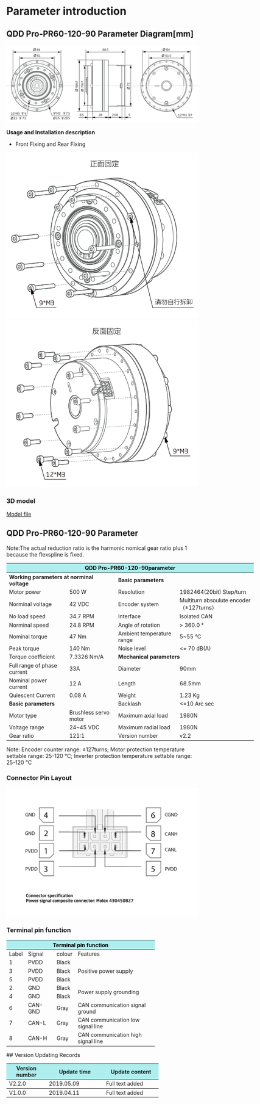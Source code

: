 # Parameter introduction
## QDD Pro-PR60-120-90 Parameter Diagram[mm]
![QDD Pro-PR60-120-90]( ../../img/QDD_Pro_PR60_x_90_v2_2三视图.png )

**Usage and Installation description**

*   Front Fixing and Rear Fixing

![Qddpro_PR60_x_90_v2_2zhengmian.png](../../img/QDD_Pro_PR60-x-90_v2_2正面固定.png "fig:Qddpro_PR60_x_90_v2_2zhengmian.png") ![Qddpro_PR60_x_90_v2_2fanmian.png](../../img/QDD_Pro_PR60-x-90_v2_2反面固定.png "fig:Qddpro_PR60_v2_2fanmian.png")
### 3D model
[Model file]( ../../3DModel/QDD_Pro_PR60-x-90_v2_2.step.zip )

## QDD Pro-PR60-120-90 Parameter

Note:The actual reduction ratio is the harmonic nomical gear ratio plus 1 because the flexspline is fixed.

<table style="width:650px"><thead><tr><th colspan="4" style="background: PaleTurquoise; color: black;">QDD Pro-PR60-120-90parameter</th></tr></thead><tbody><tr><td colspan="2"><b>Working parameters at norminal voltage</b></td><td colspan="2"><b>Basic parameters</b></td></tr><tr><td style="width:175px">Motor power</td><td style="width:135px">500 W</td><td style="width:130px">Resolution</td><td style="width:220px">1982464(20bit) Step/turn</td></tr><tr><td>Norminal voltage</td><td>42 VDC</td><td style="width:130px">Encoder system</td><td style="width:220px">Multiturn absoulute encoder（±127turns）</td></tr><tr><td>No load speed</td><td>34.7 RPM</td><td>Interface</td><td>Isolated CAN</td></tr><tr><td>Norminal speed</td><td>24.8 RPM</td><td>Angle of rotation</td><td>> 360.0 °</td></tr><tr><td>Nominal torque</td><td>47 Nm</td><td>Ambient temperature range</td><td>5~55 °C</td></tr><td>Peak torque</td><td>140 Nm</td><td>Noise level</td><td><= 70 dB(A)</td></tr><tr><td>Torque coefficient</td><td>7.3326 Nm/A</td><td colspan="2"><b>Mechanical parameters</b></td></tr><tr><td>Full range of phase current</td><td>33A</td><td style="width:175px">Diameter</td><td style="width:175px">90mm</td></tr><tr><td>Nominal power current</td><td>12 A</td><td>Length</td><td>68.5mm</td></tr><tr><td>Quiescent Current</td><td>0.08 A</td><td>Weight</td><td>1.23 Kg</td></tr> <tr><td colspan="2"><b>Basic parameters</b></td><td>Backlash</td><td><=10 Arc sec</td></tr><tr><td>Motor type</td><td>Brushless servo motor</td><td>Maximum axial load</td><td>1980N</td></tr><tr><td>Voltage range</td><td>24~45 VDC</td><td>Maximum radial load</td><td>1980N</td></tr><tr><td>Gear ratio</td><td>121:1</td><td>Version number</td><td>v2.2</td></tr></tbody></table>

 Note: Encoder counter range: ±127turns; Motor protection temperature settable range: 25-120 °C; Inverter protection temperature settable range: 25-120 °C

### Connector Pin Layout

<img src="../../img/配线2-2.png" style="width:600px">

### Terminal pin function

<table class="tableizer-table" style="width:390px">
 <thead><tr class="tableizer-firstrow"><th colspan="4" style="background: PaleTurquoise; color: black;">Terminal pin function</th></tr></thead><tbody><tr><td>Label</td><td>Signal</td><td>colour</td><td>Features </td></tr><tr><td>1</td><td>PVDD</td><td>Black</td><td rowspan="3">Positive power supply </td></tr><tr><td>3</td><td>PVDD</td><td>Black</td></tr><tr><td>5</td><td>PVDD</td><td>Black</td></tr><tr><td>2</td><td>GND</td><td>Black</td> <td rowspan="2">Power supply grounding</td></tr><tr><td>4</td><td>GND</td><td>Black</td></tr><tr><td>6</td><td>CAN-GND</td><td>Gray</td><td>CAN communication signal ground</td></tr><tr><td>7</td><td>CAN-L</td><td>Gray</td><td>CAN communication low signal line</td></tr><tr><td>8</td><td>CAN-H</td><td>Gray</td><td>CAN communication high signal line</td></tr></tbody></table>
 </tbody></table>
## Version Updating Records


<table style="width:400px"><thead><tr style="background:PaleTurquoise"><th style="width:100px">Version number</th><th style="width:150px">Update time</th><th style="width:150px">Update content</th></tr></thead><tbody><tr><td>V2.2.0</td><td>2019.05.09</td><td>Full text added</th></tr></thead><tbody><tr><td>V1.0.0</td><td>2019.04.11</td><td>Full text added</td></tbody></table>

